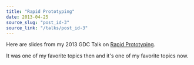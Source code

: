 ```yaml
---
title: "Rapid Prototyping"
date: 2013-04-25
source_slug: "post_id-3"
source_link: "/talks/post_id-3"
---
```


Here are slides from my 2013 GDC Talk on [Rapid Prototyping](http://drewskillman.com/gdc2013_rapid_prototyping.pdf).

It was one of my favorite topics then and it's one of my favorite topics now.
